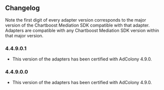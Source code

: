 ## Changelog

Note the first digit of every adapter version corresponds to the major version of the Chartboost Mediation SDK compatible with that adapter. 
Adapters are compatible with any Chartboost Mediation SDK version within that major version.

### 4.4.9.0.1
- This version of the adapters has been certified with AdColony 4.9.0.

### 4.4.9.0.0
- This version of the adapters has been certified with AdColony 4.9.0.
